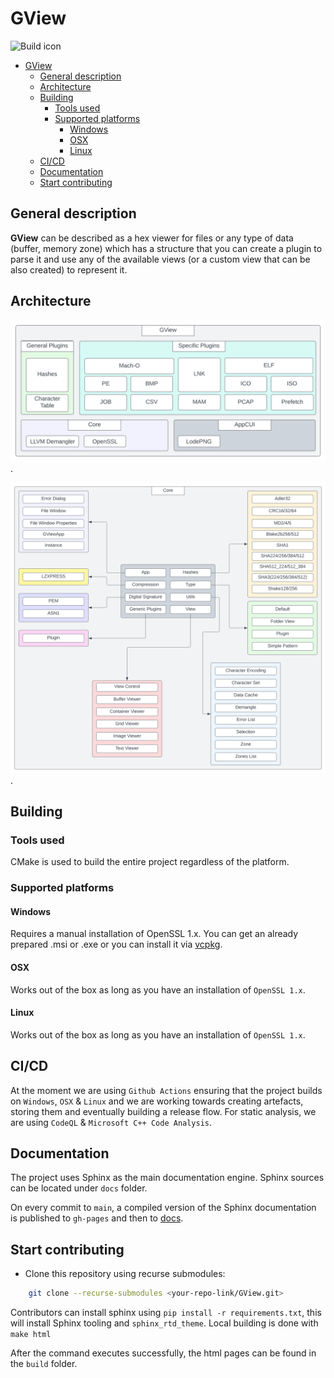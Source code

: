 # GView

![Build icon](https://github.com/gdt050579/AppCUI/actions/workflows/ci.yml/badge.svg)

- [GView](#gview)
	- [General description](#general-description)
	- [Architecture](#architecture)
	- [Building](#building)
		- [Tools used](#tools-used)
		- [Supported platforms](#supported-platforms)
			- [Windows](#windows)
			- [OSX](#osx)
			- [Linux](#linux)
	- [CI/CD](#cicd)
	- [Documentation](#documentation)
	- [Start contributing](#start-contributing)

## General description 
**GView** can be described as a hex viewer for files or any type of data (buffer, memory zone) which has a structure that you can create a plugin to parse it and use any of the available views (or a custom view that can be also created) to represent it.

## Architecture
![alt text for screen readers](/docs/source/_static/GView.svg "High level architecture at the current moment.").

![alt text for screen readers](/docs/source/_static/GViewCore.svg "Core architecture at the current moment.").

## Building
### Tools used
CMake is used to build the entire project regardless of the platform.
### Supported platforms
#### Windows
Requires a manual installation of OpenSSL 1.x. You can get an already prepared .msi or .exe or you can install it via [vcpkg](https://github.com/microsoft/vcpkg).
#### OSX
Works out of the box as long as you have an installation of `OpenSSL 1.x`.
#### Linux
Works out of the box as long as you have an installation of `OpenSSL 1.x`.

## CI/CD
At the moment we are using `Github Actions` ensuring that the project builds on `Windows`, `OSX` & `Linux` and we are working towards creating artefacts, storing them and eventually building a release flow.
For static analysis, we are using `CodeQL` & `Microsoft C++ Code Analysis`.

## Documentation 
The project uses Sphinx as the main documentation engine. Sphinx sources can be located under `docs` folder.

On every commit to `main`, a compiled version of the Sphinx documentation is published to `gh-pages` and then to [docs](https://gdt050579.github.io/GView).

## Start contributing
- Clone this repository using recurse submodules: 
```bash
	git clone --recurse-submodules <your-repo-link/GView.git>
```

Contributors can install sphinx using `pip install -r requirements.txt`, this will install Sphinx tooling and `sphinx_rtd_theme`. Local building is done with `make html`

After the command executes successfully, the html pages can be found in the `build` folder.
